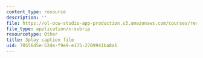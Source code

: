 ```yaml
---
content_type: resource
description: ''
file: https://ol-ocw-studio-app-production.s3.amazonaws.com/courses/res-15-003-shaping-the-future-of-work-15-662x-spring-2016/70556d5e524ef9e9e1752709941ba8a1_C_akTI3vnHQ.srt
file_type: application/x-subrip
resourcetype: Other
title: 3play caption file
uid: 70556d5e-524e-f9e9-e175-2709941ba8a1
---
```

